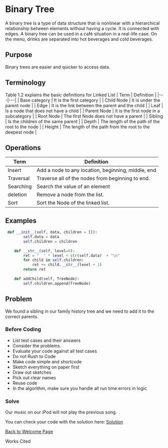 # Binary Tree

A binary tree is a type of data structure that is nonlinear with a hierarchical relationship between elements without having a cycle. It is connected with edges.
A binary tree can be used in a café situation in a real-life case. On the menu, drinks are separated into hot beverages and cold beverages.

## Purpose

Binary trees are easier and quicker to access data.

## Terminology

Table 1.2 explains the basic definitions for Linked List
|     Term    |     Definition    |
|---|---|
|     Base category    |  It is the first category   |
|     Child Node    |    It is under the parent node   |
|     Edge    |    It is the link between the parent and the child   |
|     Leaf   |    Is a node that does not have a child   |
|     Parent Node    |     It is the first node in a subcategory  |
|     Root Node    |     The first Node does not have a parent |
|     Sibling  |   Is the children of the same parent  |
|     Depth  |   The length of the path of the root to the node  |
|     Height  |   The length of the path from the root to the deepest node   |

## Operations

|     Term    |     Definition    |
|---|---|
|     Insert    |     Add a node to any location, beginning, middle, end    |
|     Traversal    |     Traverse all of the nodes from beginning to end.    |
|     Searching    |     Search the value of an element    |
|     deletion    |     Remove a node from the list.         |
|     Sort    |     Sort the Node of the linked list.    |

## Examples

```python
 def __init__(self, data, children = []):
        self.data = data
        self.children = children
    
    def __str__(self, level=0):
        ret = "  " * level + str(self.data)  + "\n"
        for child in self.children:
            ret += child.__str__(level + 1)
        return ret
    
    def addChild(self, TreeNode):
        self.children.append(TreeNode)

```

## Problem

We found a sibling in our family history tree and we need to add it to the correct parents.

### Before Coding

- List test cases and their answers
- Consider the problems.
- Evaluate your code against all test cases
- Do not Rush to Code
- Make code simple and shortcode
- Sketch everything on paper first
- Draw out sketches
- Pick out clear names
- Reuse code
- In the algorithm, make sure you handle all run time errors in logic


### Solve

Our music on our iPod will not play the previous song.

You can check your code with the solution here: [Solution](2-topic-solution.py)

[Back to Welcome Page](0-welcome.md)

Works Cited
